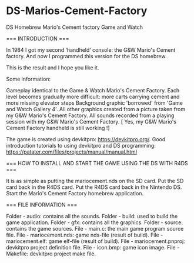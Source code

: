 # DS-Marios-Cement-Factory

DS Homebrew Mario's Cement factory Game and Watch

=== INTRODUCTION ===

In 1984 I got my second ‘handheld’ console: the G&W Mario's Cement factory. And now I programmed this version for the DS homebrew.

This is the result and I hope you like it.

Some information:

Gameplay identical to the Game & Watch Mario's Cement Factory.
Each level becomes gradually more difficult: more carts carrying cement and more missing elevator steps
Background graphic 'borrowed' from 'Game and Watch Gallery 4'.
All other graphics created from a picture taken from my G&W Mario's Cement Factory.
All sounds recorded from a playing session with my G&W Mario's Cement Factory.
[ Yes, my G&W Mario's Cement Factory handheld is still working !]

The game is created using devkitpro: https://devkitpro.org/. 
Good introduction tutorials to using devkitpro and DS programming: https://patater.com/files/projects/manual/manual.html

=== HOW TO INSTALL AND START THE GAME USING THE DS WITH R4DS ===

It is as simple as putting the mariocement.nds on the SD card.
Put the SD card back in the R4DS card.
Put the R4DS card back in the Nintendo DS.
Start the Mario's Cement Factory homebrew application.

=== FILE INFORMATION ===

Folder - audio: contains all the sounds.
Folder - build: used to build the game application.
Folder - gfx: contains all the graphics.
Folder - source: contains the game sources.
File - main.c: the main game program source file.
File - mariocement.nds: game nds-file (result of build).
File - mariocement.elf: game elf-file (result of build).
File - mariocement.pnproj: devkitpro project definition file.
File - icon.bmp: game icon image.
File - Makefile: devkitpro project make file.
